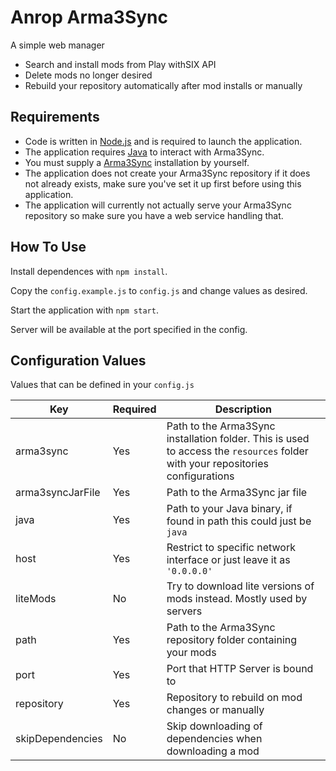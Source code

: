 # Anrop Arma3Sync

A simple web manager

* Search and install mods from Play withSIX API
* Delete mods no longer desired
* Rebuild your repository automatically after mod installs or manually

## Requirements

* Code is written in [Node.js](https://nodejs.org/) and is required to launch the application.
* The application requires [Java](https://www.java.com/en/) to interact with Arma3Sync.
* You must supply a [Arma3Sync](http://www.sonsofexiled.fr/wiki/index.php/ArmA3Sync_Wiki_English) installation by yourself.
* The application does not create your Arma3Sync repository if it does not already exists, make sure you've set it up first before using this application.
* The application will currently not actually serve your Arma3Sync repository so make sure you have a web service handling that.

## How To Use

Install dependences with `npm install`.

Copy the `config.example.js` to `config.js` and change values as desired.

Start the application with `npm start`.

Server will be available at the port specified in the config.

## Configuration Values

Values that can be defined in your `config.js`

| Key | Required | Description |
| --- | -------- | ----------- |
| arma3sync | Yes | Path to the Arma3Sync installation folder. This is used to access the `resources` folder with your repositories configurations  |
| arma3syncJarFile | Yes | Path to the Arma3Sync jar file |
| java | Yes | Path to your Java binary, if found in path this could just be `java` |
| host | Yes | Restrict to specific network interface or just leave it as `'0.0.0.0'` |
| liteMods | No | Try to download lite versions of mods instead. Mostly used by servers |
| path | Yes | Path to the Arma3Sync repository folder containing your mods |
| port | Yes | Port that HTTP Server is bound to |
| repository | Yes | Repository to rebuild on mod changes or manually |
| skipDependencies | No | Skip downloading of dependencies when downloading a mod |
